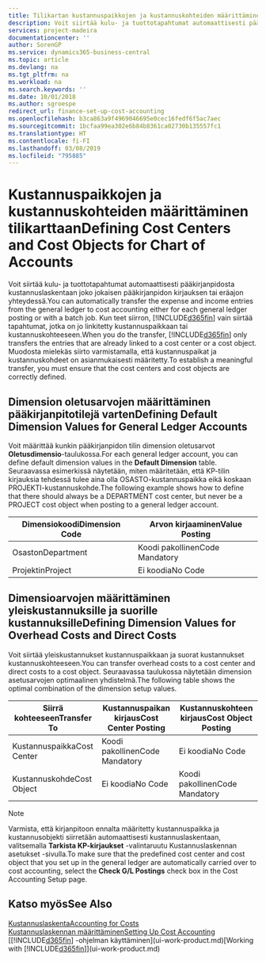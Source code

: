 ```yaml
---
title: Tilikartan kustannuspaikkojen ja kustannuskohteiden määrittäminen | Microsoft Docs
description: Voit siirtää kulu- ja tuottotapahtumat automaattisesti pääkirjanpidosta kustannuslaskentaan joko jokaisen pääkirjanpidon kirjauksen tai eräajon yhteydessä. Kun teet siirron, järjestelmä siirtää vain tapahtumat, jotka on jo linkitetty kustannuspaikkaan tai kustannuskohteeseen. Muodosta mielekäs siirto varmistamalla, että kustannuspaikat ja kustannuskohdeet on asianmukaisesti määritetty.
services: project-madeira
documentationcenter: ''
author: SorenGP
ms.service: dynamics365-business-central
ms.topic: article
ms.devlang: na
ms.tgt_pltfrm: na
ms.workload: na
ms.search.keywords: ''
ms.date: 10/01/2018
ms.author: sgroespe
redirect_url: finance-set-up-cost-accounting
ms.openlocfilehash: b3ca863a9f4969046695e0cec16fedf6f5ac7aec
ms.sourcegitcommit: 1bcfaa99ea302e6b84b8361ca02730b135557fc1
ms.translationtype: HT
ms.contentlocale: fi-FI
ms.lasthandoff: 03/08/2019
ms.locfileid: "795885"
---
```

# <a name="defining-cost-centers-and-cost-objects-for-chart-of-accounts"></a><span data-ttu-id="423d6-105">Kustannuspaikkojen ja kustannuskohteiden määrittäminen tilikarttaan</span><span class="sxs-lookup"><span data-stu-id="423d6-105">Defining Cost Centers and Cost Objects for Chart of Accounts</span></span>
<span data-ttu-id="423d6-106">Voit siirtää kulu- ja tuottotapahtumat automaattisesti pääkirjanpidosta kustannuslaskentaan joko jokaisen pääkirjanpidon kirjauksen tai eräajon yhteydessä.</span><span class="sxs-lookup"><span data-stu-id="423d6-106">You can automatically transfer the expense and income entries from the general ledger to cost accounting either for each general ledger posting or with a batch job.</span></span> <span data-ttu-id="423d6-107">Kun teet siirron, [!INCLUDE[d365fin](includes/d365fin_md.md)] vain siirtää tapahtumat, jotka on jo linkitetty kustannuspaikkaan tai kustannuskohteeseen.</span><span class="sxs-lookup"><span data-stu-id="423d6-107">When you do the transfer, [!INCLUDE[d365fin](includes/d365fin_md.md)] only transfers the entries that are already linked to a cost center or a cost object.</span></span> <span data-ttu-id="423d6-108">Muodosta mielekäs siirto varmistamalla, että kustannuspaikat ja kustannuskohdeet on asianmukaisesti määritetty.</span><span class="sxs-lookup"><span data-stu-id="423d6-108">To establish a meaningful transfer, you must ensure that the cost centers and cost objects are correctly defined.</span></span>  

## <a name="defining-default-dimension-values-for-general-ledger-accounts"></a><span data-ttu-id="423d6-109">Dimension oletusarvojen määrittäminen pääkirjanpitotilejä varten</span><span class="sxs-lookup"><span data-stu-id="423d6-109">Defining Default Dimension Values for General Ledger Accounts</span></span>  
<span data-ttu-id="423d6-110">Voit määrittää kunkin pääkirjanpidon tilin dimension oletusarvot **Oletusdimensio**-taulukossa.</span><span class="sxs-lookup"><span data-stu-id="423d6-110">For each general ledger account, you can define default dimension values in the **Default Dimension** table.</span></span> <span data-ttu-id="423d6-111">Seuraavassa esimerkissä näytetään, miten määritetään, että KP-tilin kirjauksia tehdessä tulee aina olla OSASTO-kustannuspaikka eikä koskaan PROJEKTI-kustannuskohde.</span><span class="sxs-lookup"><span data-stu-id="423d6-111">The following example shows how to define that there should always be a DEPARTMENT cost center, but never be a PROJECT cost object when posting to a general ledger account.</span></span>  

|<span data-ttu-id="423d6-112">**Dimensiokoodi**</span><span class="sxs-lookup"><span data-stu-id="423d6-112">**Dimension Code**</span></span>|<span data-ttu-id="423d6-113">**Arvon kirjaaminen**</span><span class="sxs-lookup"><span data-stu-id="423d6-113">**Value Posting**</span></span>|  
|------------------------------------------|-----------------------------------------|  
|<span data-ttu-id="423d6-114">Osaston</span><span class="sxs-lookup"><span data-stu-id="423d6-114">Department</span></span>|<span data-ttu-id="423d6-115">Koodi pakollinen</span><span class="sxs-lookup"><span data-stu-id="423d6-115">Code Mandatory</span></span>|  
|<span data-ttu-id="423d6-116">Projektin</span><span class="sxs-lookup"><span data-stu-id="423d6-116">Project</span></span>|<span data-ttu-id="423d6-117">Ei koodia</span><span class="sxs-lookup"><span data-stu-id="423d6-117">No Code</span></span>|  

## <a name="defining-dimension-values-for-overhead-costs-and-direct-costs"></a><span data-ttu-id="423d6-118">Dimensioarvojen määrittäminen yleiskustannuksille ja suorille kustannuksille</span><span class="sxs-lookup"><span data-stu-id="423d6-118">Defining Dimension Values for Overhead Costs and Direct Costs</span></span>  
 <span data-ttu-id="423d6-119">Voit siirtää yleiskustannukset kustannuspaikkaan ja suorat kustannukset kustannuskohteeseen.</span><span class="sxs-lookup"><span data-stu-id="423d6-119">You can transfer overhead costs to a cost center and direct costs to a cost object.</span></span> <span data-ttu-id="423d6-120">Seuraavassa taulukossa näytetään dimension asetusarvojen optimaalinen yhdistelmä.</span><span class="sxs-lookup"><span data-stu-id="423d6-120">The following table shows the optimal combination of the dimension setup values.</span></span>  

|<span data-ttu-id="423d6-121">Siirrä kohteeseen</span><span class="sxs-lookup"><span data-stu-id="423d6-121">Transfer To</span></span>|<span data-ttu-id="423d6-122">Kustannuspaikan kirjaus</span><span class="sxs-lookup"><span data-stu-id="423d6-122">Cost Center Posting</span></span>|<span data-ttu-id="423d6-123">Kustannuskohteen kirjaus</span><span class="sxs-lookup"><span data-stu-id="423d6-123">Cost Object Posting</span></span>|  
|-----------------|-------------------------|-------------------------|  
|<span data-ttu-id="423d6-124">Kustannuspaikka</span><span class="sxs-lookup"><span data-stu-id="423d6-124">Cost Center</span></span>|<span data-ttu-id="423d6-125">Koodi pakollinen</span><span class="sxs-lookup"><span data-stu-id="423d6-125">Code Mandatory</span></span>|<span data-ttu-id="423d6-126">Ei koodia</span><span class="sxs-lookup"><span data-stu-id="423d6-126">No Code</span></span>|  
|<span data-ttu-id="423d6-127">Kustannuskohde</span><span class="sxs-lookup"><span data-stu-id="423d6-127">Cost Object</span></span>|<span data-ttu-id="423d6-128">Ei koodia</span><span class="sxs-lookup"><span data-stu-id="423d6-128">No Code</span></span>|<span data-ttu-id="423d6-129">Koodi pakollinen</span><span class="sxs-lookup"><span data-stu-id="423d6-129">Code Mandatory</span></span>|  

> [!NOTE]  
>  <span data-ttu-id="423d6-130">Varmista, että kirjanpitoon ennalta määritetty kustannuspaikka ja kustannusobjekti siirretään automaattisesti kustannuslaskentaan, valitsemalla **Tarkista KP-kirjaukset** -valintaruutu Kustannuslaskennan asetukset -sivulla.</span><span class="sxs-lookup"><span data-stu-id="423d6-130">To make sure that the predefined cost center and cost object that you set up in the general ledger are automatically carried over to cost accounting, select the **Check G/L Postings** check box in the Cost Accounting Setup page.</span></span>  

## <a name="see-also"></a><span data-ttu-id="423d6-131">Katso myös</span><span class="sxs-lookup"><span data-stu-id="423d6-131">See Also</span></span>  
[<span data-ttu-id="423d6-132">Kustannuslaskenta</span><span class="sxs-lookup"><span data-stu-id="423d6-132">Accounting for Costs</span></span>](finance-manage-cost-accounting.md)  
[<span data-ttu-id="423d6-133">Kustannuslaskennan määrittäminen</span><span class="sxs-lookup"><span data-stu-id="423d6-133">Setting Up Cost Accounting</span></span>](finance-set-up-cost-accounting.md)  
<span data-ttu-id="423d6-134">[[!INCLUDE[d365fin](includes/d365fin_md.md)] -ohjelman käyttäminen](ui-work-product.md)</span><span class="sxs-lookup"><span data-stu-id="423d6-134">[Working with [!INCLUDE[d365fin](includes/d365fin_md.md)]](ui-work-product.md)</span></span>
